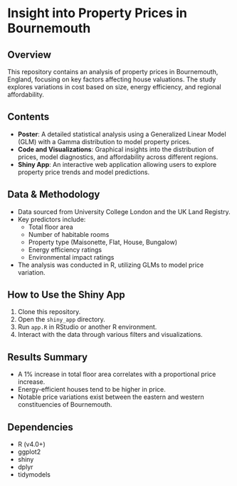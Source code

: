 # Insight into Property Prices in Bournemouth

## Overview
This repository contains an analysis of property prices in Bournemouth, England, focusing on key factors affecting house valuations. The study explores variations in cost based on size, energy efficiency, and regional affordability.

## Contents
- **Poster**: A detailed statistical analysis using a Generalized Linear Model (GLM) with a Gamma distribution to model property prices.
- **Code and Visualizations**: Graphical insights into the distribution of prices, model diagnostics, and affordability across different regions.
- **Shiny App**: An interactive web application allowing users to explore property price trends and model predictions.

## Data & Methodology
- Data sourced from University College London and the UK Land Registry.
- Key predictors include:
  - Total floor area
  - Number of habitable rooms
  - Property type (Maisonette, Flat, House, Bungalow)
  - Energy efficiency ratings
  - Environmental impact ratings
- The analysis was conducted in R, utilizing GLMs to model price variation.

## How to Use the Shiny App
1. Clone this repository.
2. Open the `shiny_app` directory.
3. Run `app.R` in RStudio or another R environment.
4. Interact with the data through various filters and visualizations.

## Results Summary
- A 1% increase in total floor area correlates with a proportional price increase.
- Energy-efficient houses tend to be higher in price.
- Notable price variations exist between the eastern and western constituencies of Bournemouth.



## Dependencies
- R (v4.0+)
- ggplot2
- shiny
- dplyr
- tidymodels



